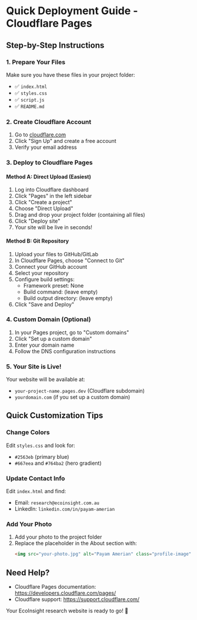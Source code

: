 # Quick Deployment Guide - Cloudflare Pages

## Step-by-Step Instructions

### 1. Prepare Your Files
Make sure you have these files in your project folder:
- ✅ `index.html`
- ✅ `styles.css` 
- ✅ `script.js`
- ✅ `README.md`

### 2. Create Cloudflare Account
1. Go to [cloudflare.com](https://cloudflare.com)
2. Click "Sign Up" and create a free account
3. Verify your email address

### 3. Deploy to Cloudflare Pages

#### Method A: Direct Upload (Easiest)
1. Log into Cloudflare dashboard
2. Click "Pages" in the left sidebar
3. Click "Create a project"
4. Choose "Direct Upload"
5. Drag and drop your project folder (containing all files)
6. Click "Deploy site"
7. Your site will be live in seconds!

#### Method B: Git Repository
1. Upload your files to GitHub/GitLab
2. In Cloudflare Pages, choose "Connect to Git"
3. Connect your GitHub account
4. Select your repository
5. Configure build settings:
   - Framework preset: None
   - Build command: (leave empty)
   - Build output directory: (leave empty)
6. Click "Save and Deploy"

### 4. Custom Domain (Optional)
1. In your Pages project, go to "Custom domains"
2. Click "Set up a custom domain"
3. Enter your domain name
4. Follow the DNS configuration instructions

### 5. Your Site is Live!
Your website will be available at:
- `your-project-name.pages.dev` (Cloudflare subdomain)
- `yourdomain.com` (if you set up a custom domain)

## Quick Customization Tips

### Change Colors
Edit `styles.css` and look for:
- `#2563eb` (primary blue)
- `#667eea` and `#764ba2` (hero gradient)

### Update Contact Info
Edit `index.html` and find:
- Email: `research@ecoinsight.com.au`
- LinkedIn: `linkedin.com/in/payam-amerian`

### Add Your Photo
1. Add your photo to the project folder
2. Replace the placeholder in the About section with:
   ```html
   <img src="your-photo.jpg" alt="Payam Amerian" class="profile-image">
   ```

## Need Help?
- Cloudflare Pages documentation: https://developers.cloudflare.com/pages/
- Cloudflare support: https://support.cloudflare.com/

Your EcoInsight research website is ready to go! 🚀 